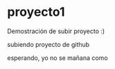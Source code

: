 # proyecto1
Demostración de subir proyecto :)

subiendo proyecto de github

esperando, yo no se mañana
como
